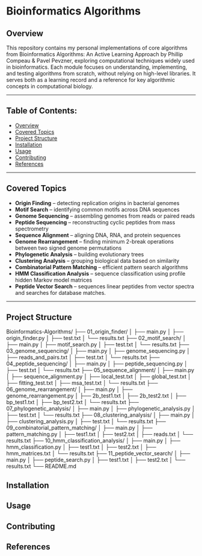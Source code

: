 # Bioinformatics Algorithms

## Overview
This repository contains my personal implementations of core algorithms from Bioinformatics Algorithms: An Active Learning Approach by Phillip Compeau & Pavel Pevzner, exploring computational techniques widely used in bioinformatics. Each module focuses on understanding, implementing, and testing algorithms from scratch, without relying on high-level libraries. It serves both as a learning record and a reference for key algorithmic concepts in computational biology.

---

## Table of Contents:
- [Overview](#bioinformatics-algorithms)
- [Covered Topics](#covered-topics)
- [Project Structure](#project-structure)
- [Installation](#installation)
- [Usage](#usage)
- [Contributing](#contributing)
- [References](#references)

---

## Covered Topics
- **Origin Finding** – detecting replication origins in bacterial genomes  
- **Motif Search** – identifying common motifs across DNA sequences  
- **Genome Sequencing** – assembling genomes from reads or paired reads
- **Peptide Sequencing** – reconstructing cyclic peptides from mass spectrometry  
- **Sequence Alignment** – aligning DNA, RNA, and protein sequences  
- **Genome Rearrangement** – finding minimum 2-break operations between two signed genome permutations
- **Phylogenetic Analysis** – building evolutionary trees  
- **Clustering Analysis** – grouping biological data based on similarity  
- **Combinatorial Pattern Matching** – efficient pattern search algorithms  
- **HMM Classification Analysis** – sequence classification using profile hidden Markov model matrices
- **Peptide Vector Search** – sequences linear peptides from vector spectra and searches for database matches.

---

## Project Structure

Bioinformatics-Algorithms/
├── 01_origin_finder/
│ ├── main.py
│ ├── origin_finder.py
│ ├── test.txt
│ └── results.txt
├── 02_motif_search/
│ ├── main.py
│ ├── motif_search.py
│ ├── test.txt
│ └── results.txt
├── 03_genome_sequencing/
│ ├── main.py
│ ├── genome_sequencing.py
│ ├── reads_and_pairs.txt
│ ├── test.txt
│ └── results.txt
├── 04_peptide_sequencing/
│ ├── main.py
│ ├── peptide_sequencing.py
│ ├── test.txt
│ └── results.txt
├── 05_sequence_alignment/
│ ├── main.py
│ ├── sequence_alignment.py
│ ├── local_test.txt
│ ├── global_test.txt
│ ├── fitting_test.txt
│ ├── msa_test.txt
│ └── results.txt
├── 06_genome_rearrangement/
│ ├── main.py
│ ├── genome_rearrangement.py
│ ├── 2b_test1.txt
│ ├── 2b_test2.txt
│ ├── bp_test1.txt
│ ├── bp_test2.txt
│ └── results.txt
├── 07_phylogenetic_analysis/
│ ├── main.py
│ ├── phylogenetic_analysis.py
│ ├── test.txt
│ └── results.txt
├── 08_clustering_analysis/
│ ├── main.py
│ ├── clustering_analysis.py
│ ├── test.txt
│ └── results.txt
├── 09_combinatorial_pattern_matching/
│ ├── main.py
│ ├── pattern_matching.py
│ ├── test1.txt
│ ├── test2.txt
│ ├── reads.txt
│ └── results.txt
├── 10_hmm_classification_analysis/
│ ├── main.py
│ ├── hmm_classification.py
│ ├── test1.txt
│ ├── test2.txt
│ ├── hmm_matrices.txt
│ └── results.txt
├── 11_peptide_vector_search/
│ ├── main.py
│ ├── peptide_search.py
│ ├── test1.txt
│ ├── test2.txt
│ └── results.txt
└── README.md


## Installation

## Usage

## Contributing

## References

